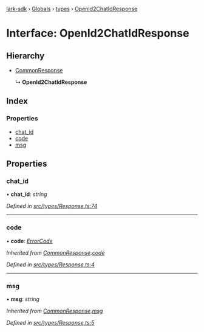 [lark-sdk](../README.md) › [Globals](../globals.md) › [types](../modules/types.md) › [OpenId2ChatIdResponse](types.openid2chatidresponse.md)

# Interface: OpenId2ChatIdResponse

## Hierarchy

* [CommonResponse](types.commonresponse.md)

  ↳ **OpenId2ChatIdResponse**

## Index

### Properties

* [chat_id](types.openid2chatidresponse.md#chat_id)
* [code](types.openid2chatidresponse.md#code)
* [msg](types.openid2chatidresponse.md#msg)

## Properties

###  chat_id

• **chat_id**: *string*

*Defined in [src/types/Response.ts:74](https://github.com/TbhT/lark-sdk/blob/5ecb791/src/types/Response.ts#L74)*

___

###  code

• **code**: *[ErrorCode](../modules/types.md#errorcode)*

*Inherited from [CommonResponse](types.commonresponse.md).[code](types.commonresponse.md#code)*

*Defined in [src/types/Response.ts:4](https://github.com/TbhT/lark-sdk/blob/5ecb791/src/types/Response.ts#L4)*

___

###  msg

• **msg**: *string*

*Inherited from [CommonResponse](types.commonresponse.md).[msg](types.commonresponse.md#msg)*

*Defined in [src/types/Response.ts:5](https://github.com/TbhT/lark-sdk/blob/5ecb791/src/types/Response.ts#L5)*
